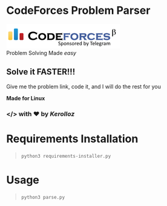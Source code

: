 # CodeForces Problem Parser
![codeforces](codeforces-logo.png)
<br>
Problem Solving Made _easy_ 
## Solve it FASTER!!! 
Give me the problem link, code it, and I will do the rest for you

<b>Made for Linux</b>

### </> with :heart: by _**Kerolloz**_

# Requirements Installation
>`python3 requirements-installer.py`

# Usage

>`python3 parse.py` <br>
